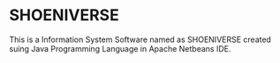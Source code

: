 # SHOENIVERSE
This is a Information System Software named as SHOENIVERSE created suing Java Programming Language in Apache Netbeans IDE.
